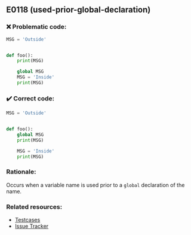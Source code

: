 ## E0118 (used-prior-global-declaration)

### :x: Problematic code:

```python
MSG = 'Outside'


def foo():
    print(MSG)

    global MSG
    MSG = 'Inside'
    print(MSG)
```

### :heavy_check_mark: Correct code:

```python
MSG = 'Outside'


def foo():
    global MSG
    print(MSG)

    MSG = 'Inside'
    print(MSG)
```

### Rationale:

Occurs when a variable name is used prior to a `global` declaration of the name.

### Related resources:

- [Testcases](https://github.com/PyCQA/pylint/blob/master/tests/functional/u/used_prior_global_declaration.py)
- [Issue Tracker](https://github.com/PyCQA/pylint/issues?q=is%3Aissue+%22used-prior-global-declaration%22+OR+%22E0118%22)
